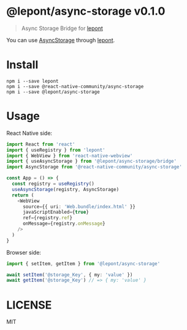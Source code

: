 # @lepont/async-storage v0.1.0

> Async Storage Bridge for [lepont][]

You can use [AsyncStorage][] through [lepont][].

# Install

```
npm i --save lepont
npm i --save @react-native-community/async-storage
npm i --save @lepont/async-storage
```

# Usage

React Native side:

```ts
import React from 'react'
import { useRegistry } from 'lepont'
import { WebView } from 'react-native-webview'
import { useAsyncStorage } from '@lepont/async-storage/bridge'
import AsyncStorage from '@react-native-community/async-storage'

const App = () => {
  const registry = useRegistry()
  useAsyncStorage(registry, AsyncStorage)
  return (
    <WebView
      source={{ uri: 'Web.bundle/index.html' }}
      javaScriptEnabled={true}
      ref={registry.ref}
      onMessage={registry.onMessage}
    />
  )
}
```

Browser side:

```ts
import { setItem, getItem } from '@lepont/async-storage'

await setItem('@storage_Key', { my: 'value' })
await getItem('@storage_Key') // => { my: 'value' }
```

# LICENSE

MIT

[lepont]: https://github.com/kt3k/lepont
[AsyncStorage]: https://github.com/react-native-community/async-storage
